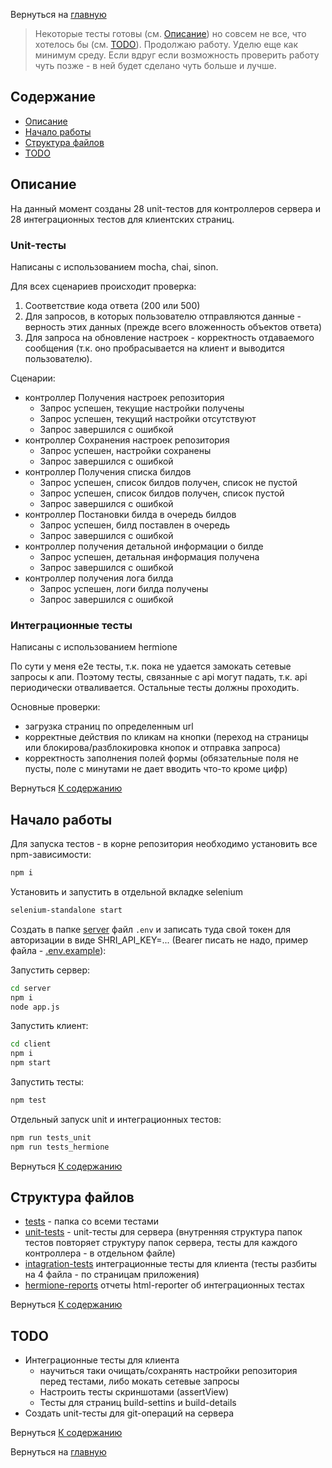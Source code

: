 Вернуться на [главную](README.md)

> Некоторые тесты готовы (см. [Описание](#about)) но совсем не все, что хотелось бы (см. [TODO](#todo)). Продолжаю работу. Уделю еще как минимум среду. Если вдруг если возможность проверить работу чуть позже - в ней будет сделано чуть больше и лучше. 

## Содержание <a name = "content_table"></a>

- [Описание](#about)
- [Начало работы](#getting_started)
- [Структура файлов](#file_tree)
- [TODO](#todo)

## Описание <a name = "about"></a>

На данный момент созданы 28 unit-тестов для контроллеров сервера и 28 интеграционных тестов для клиентских страниц.

### Unit-тесты

Написаны с использованием mocha, chai, sinon.

Для всех сценариев происходит проверка:
1. Соответствие кода ответа (200 или 500)
2. Для запросов, в которых пользователю отправляются данные - верность этих данных (прежде всего вложенность объектов ответа)
3. Для запроса на обновление настроек - корректность отдаваемого сообщения (т.к. оно пробрасывается на клиент и выводится пользователю).

Сценарии:
- контроллер Получения настроек репозитория
    - Запрос успешен, текущие настройки получены
    - Запрос успешен, текущий настройки отсутствуют
    - Запрос завершился с ошибкой
- контроллер Сохранения настроек репозитория
    - Запрос успешен, настройки сохранены
    - Запрос завершился с ошибкой
- контроллер Получения списка билдов
    - Запрос успешен, список билдов получен, список не пустой
    - Запрос успешен, список билдов получен, список пустой
    - Запрос завершился с ошибкой
- контроллер Постановки билда в очередь билдов
    - Запрос успешен, билд поставлен в очередь
    - Запрос завершился с ошибкой
- контроллер получения детальной информации о билде
    - Запрос успешен, детальная информация получена
    - Запрос завершился с ошибкой
- контроллер получения лога билда
    - Запрос успешен, логи билда получены
    - Запрос завершился с ошибкой

### Интеграционные тесты
Написаны с использованием hermione

По сути у меня e2e тесты, т.к. пока не удается замокать сетевые запросы к апи. Поэтому тесты, связанные с api могут падать, т.к. api периодически отваливается. Остальные тесты должны проходить.

Основные проверки:
- загрузка страниц по определенным url
- корректные действия по кликам на кнопки (переход на страницы или блокирова/разблокировка кнопок и отправка запроса)
- корректность заполнения полей формы (обязательные поля не пусты, поле с минутами не дает вводить что-то кроме цифр)

Вернуться [К содержанию](#content_table)

## Начало работы <a name = "getting_started"></a>

Для запуска тестов - в корне репозитория необходимо установить все npm-зависимости:
```bash
npm i
``` 
Установить и запустить в отдельной вкладке selenium
```bash
selenium-standalone start
```
Создать в папке [server](server) файл `.env` и записать туда свой токен для авторизации в виде SHRI_API_KEY=... (Bearer писать не надо, пример файла - [.env.example](server/.env.example)):

Запустить сервер:
```bash
cd server
npm i
node app.js
```

Запустить клиент: 
```bash
cd client
npm i
npm start
```

Запустить тесты:
```bash
npm test
``` 
Отдельный запуск unit и интеграционных тестов:
```bash
npm run tests_unit
npm run tests_hermione
``` 

Вернуться [К содержанию](#content_table)

## Структура файлов <a name = "file_tree"></a>

- [tests](tests) - папка со всеми тестами
- [unit-tests](unit-tests) - unit-тесты для сервера (внутренняя структура папок тестов повторяет структуру папок сервера, тесты для каждого контроллера - в отдельном файле)
- [intagration-tests](intagration-tests) интеграционные тесты для клиента (тесты разбиты на 4 файла - по страницам приложения)
- [hermione-reports](hermione-reports) отчеты html-reporter об интеграционных тестах

Вернуться [К содержанию](#content_table)

## TODO

- Интеграционные тесты для клиента
   - научиться таки очищать/сохранять настройки репозитория перед тестами, либо мокать сетевые запросы
   - Настроить тесты скриншотами (assertView)
   - Тесты для страниц build-settins и build-details
- Создать unit-тесты для git-операций на сервера

Вернуться [К содержанию](#content_table)

Вернуться на [главную](README.md)
